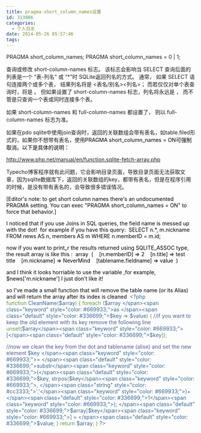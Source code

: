 ```yaml
---
title: pragma-short_column_names设置
id: 313806
categories:
  - 个人日志
date: 2014-05-26 05:57:46
tags:
---
```


PRAGMA short_column_names;
PRAGMA short_column_names = 0 | 1;

查询或修改 short-column-names 标志。 该标志会影响当 SELECT 查询后面的列表是一个 “表-列名” 或 “*”时 SQLite返回列名的方式。 通常， 如果 SELECT 语句连接两个或多个表， 结果列名将是 &lt;表名/别名&gt;&lt;列名&gt;； 而若仅仅对单个表查询时，将是 。 但如果设置了 short-column-names 标志，列名将永远是 ， 而不管是只查询一个表或同时连接多个表。

如果 short-column-names 和 full-column-names 都设置了， 则以 full-column-names 标志为准。

如果在pdo sqlite中使用join查询时，返回的关联数组会带有表名，如table.filed形式的，如果你不想带有表名，使用<span style="color: #000000;">PRAGMA short_column_names = ON可强制取消。以下是具体的说明：</span>

http://www.php.net/manual/en/function.sqlite-fetch-array.php

Typecho博客程序就有此问题，它会影响目录页面，导致目录页面无法获取文章，因为sqlite数据库下，返回的关联数组的key，都带有表名，但是在程序引用的时候，是没有带有表名的，会导致很多错误情况。

<span style="color: #000000;">[Editor's note: to get short column names there's an undocumented PRAGMA setting. You can exec "PRAGMA short_column_names = ON" to force that behavior.] </span>

<span style="color: #000000;">I noticed that if you use Joins in SQL queries, the field name is messed up with the dot! </span>
<span style="color: #000000;">for example if you have this query: </span>
<span style="color: #000000;">SELECT n.*, m.nickname FROM news AS n, members AS m WHERE n.memberID = m.id; </span>

<span style="color: #000000;">now if you want to print_r the results returned using SQLITE_ASSOC type, the result array is like this : </span>
<span style="color: #000000;">array </span>
<span style="color: #000000;">( </span>
<span style="color: #000000;">  [n.memberID] =&gt; 2 </span>
<span style="color: #000000;">  [n.title] =&gt; test title </span>
<span style="color: #000000;">  [m.nickname] =&gt; NeverMind </span>
<span style="color: #000000;">  [tablename.fieldname] =&gt; value </span>
<span style="color: #000000;">) </span>

<span style="color: #000000;">and I think it looks horriable to use the variable ,for example, $news['m.nickname'] I just don't like it! </span>

<span style="color: #000000;">so I've made a small function that will remove the table name (or its Alias) and will return the array after its index is cleaned </span>
<span class="default" style="color: #336699;">&lt;?php
</span><span class="keyword" style="color: #669933;">function </span><span class="default" style="color: #336699;">CleanName</span><span class="keyword" style="color: #669933;">(</span><span class="default" style="color: #336699;">$array</span><span class="keyword" style="color: #669933;">)
{
foreach (</span><span class="default" style="color: #336699;">$array </span><span class="keyword" style="color: #669933;">as </span><span class="default" style="color: #336699;">$key </span><span class="keyword" style="color: #669933;">=&gt; </span><span class="default" style="color: #336699;">$value</span><span class="keyword" style="color: #669933;">) {
</span><span class="comment" style="color: #4f5b93;">//if you want to keep the old element with its key remove the following line
</span><span class="keyword" style="color: #669933;">unset(</span><span class="default" style="color: #336699;">$array</span><span class="keyword" style="color: #669933;">[</span><span class="default" style="color: #336699;">$key</span><span class="keyword" style="color: #669933;">]);

</span><span class="comment" style="color: #4f5b93;">//now we clean the key from the dot and tablename (alise) and set the new element
</span><span class="default" style="color: #336699;">$key </span><span class="keyword" style="color: #669933;">= </span><span class="default" style="color: #336699;">substr</span><span class="keyword" style="color: #669933;">(</span><span class="default" style="color: #336699;">$key</span><span class="keyword" style="color: #669933;">, </span><span class="default" style="color: #336699;">strpos</span><span class="keyword" style="color: #669933;">(</span><span class="default" style="color: #336699;">$key</span><span class="keyword" style="color: #669933;">, </span><span class="string" style="color: #cc3333;">'.'</span><span class="keyword" style="color: #669933;">)+</span><span class="default" style="color: #336699;">1</span><span class="keyword" style="color: #669933;">);
</span><span class="default" style="color: #336699;">$array</span><span class="keyword" style="color: #669933;">[</span><span class="default" style="color: #336699;">$key</span><span class="keyword" style="color: #669933;">] = </span><span class="default" style="color: #336699;">$value</span><span class="keyword" style="color: #669933;">;
}
return </span><span class="default" style="color: #336699;">$array</span><span class="keyword" style="color: #669933;">;
}
</span><span class="default" style="color: #336699;">?&gt;</span>

&nbsp;